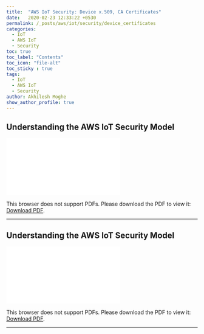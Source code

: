 ```yaml
---
title:  "AWS IoT Security: Device x.509, CA Certificates"
date:   2020-02-23 12:33:22 +0530
permalink: /_posts/aws/iot/security/device_certificates
categories:
  - IoT
  - AWS IoT
  - Security
toc: true
toc_label: "Contents"
toc_icon: "file-alt"
toc_sticky : true
tags:
  - IoT
  - AWS IoT
  - Security
author: Akhilesh Moghe
show_author_profile: true
---
```


## Understanding the AWS IoT Security Model

<object data="/assets/docs/iot/security/Understanding_the_AWS_IoT_Security_Model.pdf" type="application/pdf" width="800px" height="1100px">
  <embed src="/assets/docs/iot/security/Understanding_the_AWS_IoT_Security_Model.pdf">
      <p>This browser does not support PDFs. Please download the PDF to view it: <a href="/assets/docs/iot/security/Understanding_the_AWS_IoT_Security_Model.pdf">Download PDF</a>.</p>
  </embed>
</object>

  ---

## Understanding the AWS IoT Security Model

<object data="/assets/docs/iot/security/Use_Your_Own_Certificate_with_AWS_IoT.pdf" type="application/pdf" width="800px" height="1100px">
  <embed src="/assets/docs/iot/security/Use_Your_Own_Certificate_with_AWS_IoT.pdf">
      <p>This browser does not support PDFs. Please download the PDF to view it: <a href="/assets/docs/iot/security/Use_Your_Own_Certificate_with_AWS_IoT.pdf">Download PDF</a>.</p>
  </embed>
</object>

  ---


